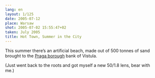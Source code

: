 ```yaml
---
lang: en
layout: 1/125
date: 2005-07-12
place: Warsaw
shot: 2005-07-02 15:55:47+02
taken: July 2005
title: Hot Town, Summer in the City
---
```


This summer there’s an artificial beach, made out of 500 tonnes of sand brought to the [Praga borough](http://en.wikipedia.org/wiki/Praga) bank of Vistula.

(Just went back to the roots and got myself a new 50/1.8 lens, bear with me.)
